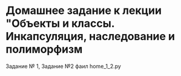 # Домашнее задание к лекции "Объекты и классы. Инкапсуляция, наследование и полиморфизм

Задание № 1, Задание №2
фаил home_1_2.py
